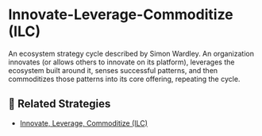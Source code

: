 # Innovate-Leverage-Commoditize (ILC)

An ecosystem strategy cycle described by Simon Wardley. An organization innovates (or allows others to innovate on its platform), leverages the ecosystem built around it, senses successful patterns, and then commoditizes those patterns into its core offering, repeating the cycle.

## 🔀 Related Strategies

- [Innovate, Leverage, Commoditize (ILC)](/strategies/ecosystem/innovate-leverage-commoditize)
